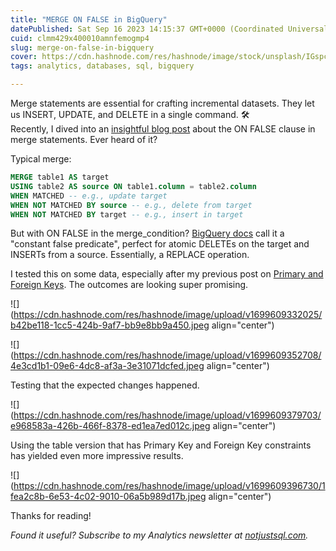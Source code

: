 ```yaml
---
title: "MERGE ON FALSE in BigQuery"
datePublished: Sat Sep 16 2023 14:15:37 GMT+0000 (Coordinated Universal Time)
cuid: clmm429x400010amnfemogmp4
slug: merge-on-false-in-bigquery
cover: https://cdn.hashnode.com/res/hashnode/image/stock/unsplash/IGspc5Np3VM/upload/bceec909eaf0228127afa348908e9b19.jpeg
tags: analytics, databases, sql, bigquery

---
```


Merge statements are essential for crafting incremental datasets. They let us INSERT, UPDATE, and DELETE in a single command. 🛠️  
Recently, I dived into an [insightful blog post](https://levelup.gitconnected.com/powerful-feature-on-merge-statement-in-bigquery-i-e9c805b9bc9a) about the ON FALSE clause in merge statements. Ever heard of it?

Typical merge:

```sql
MERGE table1 AS target
USING table2 AS source ON table1.column = table2.column
WHEN MATCHED -- e.g., update target
WHEN NOT MATCHED BY source -- e.g., delete from target
WHEN NOT MATCHED BY target -- e.g., insert in target
```

But with ON FALSE in the merge\_condition? [BigQuery docs](https://cloud.google.com/bigquery/docs/reference/standard-sql/dml-syntax#merge_statement) call it a "constant false predicate", perfect for atomic DELETEs on the target and INSERTs from a source. Essentially, a REPLACE operation.

I tested this on some data, especially after my previous post on [Primary and Foreign Keys](https://hashnode.com/post/clmm30xg7000408mj4dot9ber). The outcomes are looking super promising.

![](https://cdn.hashnode.com/res/hashnode/image/upload/v1699609332025/b42be118-1cc5-424b-9af7-bb9e8bb9a450.jpeg align="center")

![](https://cdn.hashnode.com/res/hashnode/image/upload/v1699609352708/4e3cd1b1-09e6-4dc8-af3a-3e31071dcfed.jpeg align="center")

Testing that the expected changes happened.

![](https://cdn.hashnode.com/res/hashnode/image/upload/v1699609379703/e968583a-426b-466f-8378-ed1ea7ed012c.jpeg align="center")

Using the table version that has Primary Key and Foreign Key constraints has yielded even more impressive results.

![](https://cdn.hashnode.com/res/hashnode/image/upload/v1699609396730/1fea2c8b-6e53-4c02-9010-06a5b989d17b.jpeg align="center")

Thanks for reading!

*Found it useful? Subscribe to my Analytics newsletter at* [*notjustsql.com*](https://www.notjustsql.com)*.*